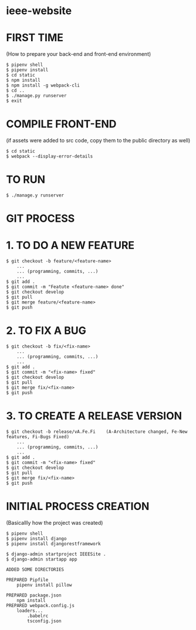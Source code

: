 # ieee-website


# FIRST TIME

(How to prepare your back-end and front-end environment)

	$ pipenv shell
	$ pipenv install
	$ cd static
	$ npm install
	$ npm install -g webpack-cli
	$ cd ..
	$ ./manage.py runserver
	$ exit

# COMPILE FRONT-END

(if assets were added to src code, copy them to the public directory as well)

	$ cd static
	$ webpack --display-error-details


# TO RUN

	$ ./manage.y runserver


# GIT PROCESS

# 1. TO DO A NEW FEATURE

	$ git checkout -b feature/<feature-name>
		...
		... (programming, commits, ...)
		...
	$ git add .
	$ git commit -m "Featute <feature-name> done"
	$ git checkout develop
	$ git pull
	$ git merge feature/<feature-name>
	$ git push


# 2. TO FIX A BUG

	$ git checkout -b fix/<fix-name>
		...
		... (programming, commits, ...)
		...
	$ git add .
	$ git commit -m "<fix-name> fixed"
	$ git checkout develop
	$ git pull
	$ git merge fix/<fix-name>
	$ git push

# 3. TO CREATE A RELEASE VERSION

	$ git checkout -b release/vA.Fe.Fi    (A-Architecture changed, Fe-New features, Fi-Bugs Fixed)
		...
		... (programming, commits, ...)
		...
	$ git add .
	$ git commit -m "<fix-name> fixed"
	$ git checkout develop
	$ git pull
	$ git merge fix/<fix-name>
	$ git push

# INITIAL PROCESS CREATION

(Basicallly how the project was created)

	$ pipenv shell
	$ pipenv install django
	$ pipenv install djangorestframework

	$ django-admin startproject IEEESite .
	$ django-admin startapp app

	ADDED SOME DIRECTORIES

	PREPARED Pipfile
		pipenv install pillow

	PREPARED package.json
		npm install
	PREPARED webpack.config.js
		loaders...
			.babelrc
			tsconfig.json
